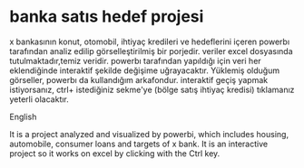 # banka satıs hedef projesi
 x bankasının konut, otomobil, ihtiyaç kredileri ve hedeflerini içeren powerbı tarafından analiz edilip görselleştirilmiş bir porjedir. 
veriler excel dosyasında tutulmaktadır,temiz veridir. 
powerbı tarafından yapıldığı için veri her eklendiğinde interaktif şekilde değişime uğrayacaktır. 
Yüklemiş olduğum görseller, powerbı da kullandığım arkafondur. 
interaktif geçiş yapmak istiyorsanız, ctrl+ istediğiniz sekme'ye (bölge satış ihtiyaç kredisi) tıklamanız yeterli olacaktır. 

English

It is a project analyzed and visualized by powerbi, which includes housing, automobile, consumer loans and targets of x bank.
It is an interactive project so it works on excel by clicking with the Ctrl key.
